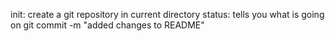 init: create a git repository in current directory
status: tells you what is going on
git commit -m "added changes to README"
